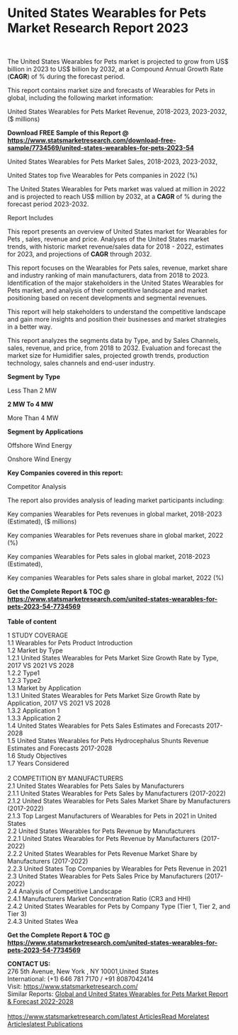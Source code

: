 <h1>United States Wearables for Pets Market Research Report 2023</h1><br/><p>The United States Wearables for Pets market is projected to grow from US$ billion in 2023 to US$ billion by 2032, at a Compound Annual Growth Rate (<strong>CAGR</strong>) of % during the forecast period.</p><p>This report contains market size and forecasts of Wearables for Pets in global, including the following market information:</p><p>United States Wearables for Pets Market Revenue, 2018-2023, 2023-2032, ($ millions)</p><p><strong>Download FREE Sample of this Report @ <a href="https://www.statsmarketresearch.com/download-free-sample/7734569/united-states-wearables-for-pets-2023-54">https://www.statsmarketresearch.com/download-free-sample/7734569/united-states-wearables-for-pets-2023-54</a></strong></p><p>United States Wearables for Pets Market Sales, 2018-2023, 2023-2032,</p><p>United States top five Wearables for Pets companies in 2022 (%)</p><p>The United States Wearables for Pets market was valued at million in 2022 and is projected to reach US$ million by 2032, at a <strong>CAGR</strong> of % during the forecast period 2023-2032.</p><p>Report Includes</p><p>This report presents an overview of United States market for Wearables for Pets , sales, revenue and price. Analyses of the United States market trends, with historic market revenue/sales data for 2018 - 2022, estimates for 2023, and projections of <strong>CAGR</strong> through 2032.</p><p>This report focuses on the Wearables for Pets sales, revenue, market share and industry ranking of main manufacturers, data from 2018 to 2023. Identification of the major stakeholders in the United States Wearables for Pets market, and analysis of their competitive landscape and market positioning based on recent developments and segmental revenues.</p><p>This report will help stakeholders to understand the competitive landscape and gain more insights and position their businesses and market strategies in a better way.</p><p>This report analyzes the segments data by Type, and by Sales Channels, sales, revenue, and price, from 2018 to 2032. Evaluation and forecast the market size for Humidifier sales, projected growth trends, production technology, sales channels and end-user industry.</p><p><strong>Segment by Type</strong></p><p>Less Than 2 MW</p><p><strong>2 MW To 4 MW</strong></p><p>More Than 4 MW</p><p><strong> Segment <strong><strong>by Applications</strong></strong></strong></p><p>Offshore Wind Energy</p><p>Onshore Wind Energy</p><p><strong>Key Companies covered in this report:</strong></p><p>Competitor Analysis</p><p>The report also provides analysis of leading market participants including:</p><p>Key companies Wearables for Pets revenues in global market, 2018-2023 (Estimated), ($ millions)</p><p>Key companies Wearables for Pets revenues share in global market, 2022 (%)</p><p>Key companies Wearables for Pets sales in global market, 2018-2023 (Estimated),</p><p>Key companies Wearables for Pets sales share in global market, 2022 (%)</p><div><b>Get the Complete Report & TOC @ <a href="https://www.statsmarketresearch.com/united-states-wearables-for-pets-2023-54-7734569">https://www.statsmarketresearch.com/united-states-wearables-for-pets-2023-54-7734569</a></b></div><br><b>Table of content</b><p>1 STUDY COVERAGE<br />1.1 Wearables for Pets Product Introduction<br />1.2 Market by Type<br />1.2.1 United States Wearables for Pets Market Size Growth Rate by Type, 2017 VS 2021 VS 2028<br />1.2.2 Type1<br />1.2.3 Type2<br />1.3 Market by Application<br />1.3.1 United States Wearables for Pets Market Size Growth Rate by Application, 2017 VS 2021 VS 2028<br />1.3.2 Application 1<br />1.3.3 Application 2<br />1.4 United States Wearables for Pets Sales Estimates and Forecasts 2017-2028<br />1.5 United States Wearables for Pets Hydrocephalus Shunts Revenue Estimates and Forecasts 2017-2028<br />1.6 Study Objectives<br />1.7 Years Considered<br /><br />2 COMPETITION BY MANUFACTURERS<br />2.1 United States Wearables for Pets Sales by Manufacturers<br />2.1.1 United States Wearables for Pets Sales by Manufacturers (2017-2022)<br />2.1.2 United States Wearables for Pets Sales Market Share by Manufacturers (2017-2022)<br />2.1.3 Top Largest Manufacturers of Wearables for Pets in 2021 in United States<br />2.2 United States Wearables for Pets Revenue by Manufacturers<br />2.2.1 United States Wearables for Pets Revenue by Manufacturers (2017-2022)<br />2.2.2 United States Wearables for Pets Revenue Market Share by Manufacturers (2017-2022)<br />2.2.3 United States Top Companies by Wearables for Pets Revenue in 2021<br />2.3 United States Wearables for Pets Sales Price by Manufacturers (2017-2022)<br />2.4 Analysis of Competitive Landscape<br />2.4.1 Manufacturers Market Concentration Ratio (CR3 and HHI)<br />2.4.2 United States Wearables for Pets by Company Type (Tier 1, Tier 2, and Tier 3)<br />2.4.3 United States Wea<br><div><b>Get the Complete Report & TOC @ <a href="https://www.statsmarketresearch.com/united-states-wearables-for-pets-2023-54-7734569">https://www.statsmarketresearch.com/united-states-wearables-for-pets-2023-54-7734569</a></b></div></p> <b>CONTACT US:</b><br>276 5th Avenue, New York , NY 10001,United States<br>International: (+1) 646 781 7170 / +91 8087042414<br>Visit: <a href="https://www.statsmarketresearch.com/">https://www.statsmarketresearch.com/</a><br>Similar Reports: <a href="https://www.statsmarketresearch.com/united-states-wearables-for-pets-2023-54-7734569">Global and United States Wearables for Pets Market Report & Forecast 2022-2028</a><br/><br/><a href="https://gyeongbokgung.com">https://www.statsmarketresearch.com/</a><a href="https://hallyeomaritime.com">latest Articles</a><a href="https://jingwansa.com">Read More</a><a href=https://nguoiviet.jp/">latest Articles</a><a href="https://www.intelmarketresearch.com/">latest Publications</a>